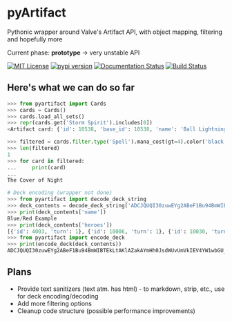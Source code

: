 # pyArtifact

Pythonic wrapper around Valve's Artifact API, with object mapping, filtering and hopefully more

Current phase: **prototype** -> very unstable API

[![MIT License](https://img.shields.io/github/license/mashape/apistatus.svg?maxAge=2592000)](https://opensource.org/licenses/MIT)
[![pypi version](https://badge.fury.io/py/pyartifact.svg)](https://badge.fury.io/py/pyartifact)
[![Documentation Status](https://readthedocs.org/projects/pyartifact/badge/?version=latest)](https://pyartifact.readthedocs.io/en/latest/?badge=latest)
[![Build Status](https://travis-ci.org/iScrE4m/pyArtifact.svg?branch=master)](https://travis-ci.org/iScrE4m/pyArtifact)


## Here's what we can do so far
```python
>>> from pyartifact import Cards
>>> cards = Cards()
>>> cards.load_all_sets()
>>> repr(cards.get('Storm Spirit').includes[0])
<Artifact card: {'id': 10538, 'base_id': 10538, 'name': 'Ball Lightning', 'type': 'Spell', 'text': "Move an <span style='font-weight:bold;color:#736e80;'>allied black hero</span> to an empty combat position in any lane.", 'mini_image': 'https://steamcdn-a.akamaihd.net/apps/583950/icons/set01/10538.aeb7a6a47e1d8b1a26307ae25e329df3e3bb0843.png', 'large_image': 'https://steamcdn-a.akamaihd.net/apps/583950/icons/set01/10538_large_english.9b39d2d2bb4769b68fa3ac42abee35b1685a57de.png', 'ingame_image': None, '_CardBase__references': [], 'color': 'black', 'rarity': None, 'item_def': None, 'mana_cost': 3, 'illustrator': 'JiHun Lee'}>

>>> filtered = cards.filter.type('Spell').mana_cost(gt=4).color('black').rarity('Rare')
>>> len(filtered)
1
>>> for card in filtered:
...     print(card)
...
The Cover of Night

# Deck encoding (wrapper not done)
>>> from pyartifact import decode_deck_string
>>> deck_contents = decode_deck_string('ADCJQUQI30zuwEYg2ABeF1Bu94BmWIBTEkLtAKlAZakAYmHh0JsdWUvUmVkIEV4YW1wbGU_')
>>> print(deck_contents['name'])
Blue/Red Example
>>> print(deck_contents['heroes'])
[{'id': 4003, 'turn': 1}, {'id': 10006, 'turn': 1}, {'id': 10030, 'turn': 1}, {'id': 10033, 'turn': 3}, {'id': 10065, 'turn': 2}]
>>> from pyartifact import encode_deck
>>> print(encode_deck(deck_contents))
ADCJQUQI30zuwEYg2ABeF1Bu94BmWIBTEkLtAKlAZakAYmHh0JsdWUvUmVkIEV4YW1wbGU_
```

## Plans

* Provide text sanitizers (text atm. has html) - to markdown, strip, etc., use for deck encoding/decoding
* Add more filtering options
* Cleanup code structure (possible performance improvements)
